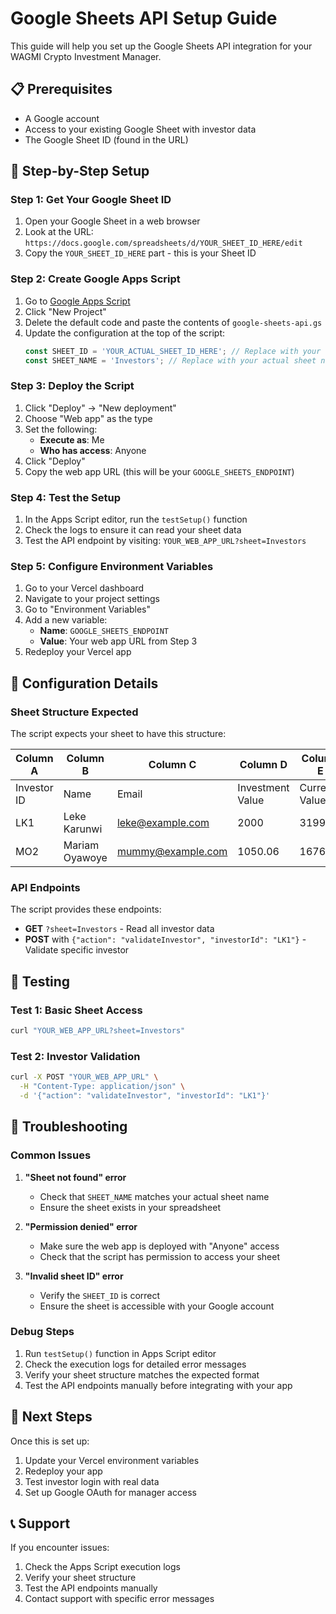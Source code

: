 # Google Sheets API Setup Guide

This guide will help you set up the Google Sheets API integration for your WAGMI Crypto Investment Manager.

## 📋 Prerequisites

- A Google account
- Access to your existing Google Sheet with investor data
- The Google Sheet ID (found in the URL)

## 🚀 Step-by-Step Setup

### Step 1: Get Your Google Sheet ID

1. Open your Google Sheet in a web browser
2. Look at the URL: `https://docs.google.com/spreadsheets/d/YOUR_SHEET_ID_HERE/edit`
3. Copy the `YOUR_SHEET_ID_HERE` part - this is your Sheet ID

### Step 2: Create Google Apps Script

1. Go to [Google Apps Script](https://script.google.com/)
2. Click "New Project"
3. Delete the default code and paste the contents of `google-sheets-api.gs`
4. Update the configuration at the top of the script:
   ```javascript
   const SHEET_ID = 'YOUR_ACTUAL_SHEET_ID_HERE'; // Replace with your sheet ID
   const SHEET_NAME = 'Investors'; // Replace with your actual sheet name
   ```

### Step 3: Deploy the Script

1. Click "Deploy" → "New deployment"
2. Choose "Web app" as the type
3. Set the following:
   - **Execute as**: Me
   - **Who has access**: Anyone
4. Click "Deploy"
5. Copy the web app URL (this will be your `GOOGLE_SHEETS_ENDPOINT`)

### Step 4: Test the Setup

1. In the Apps Script editor, run the `testSetup()` function
2. Check the logs to ensure it can read your sheet data
3. Test the API endpoint by visiting: `YOUR_WEB_APP_URL?sheet=Investors`

### Step 5: Configure Environment Variables

1. Go to your Vercel dashboard
2. Navigate to your project settings
3. Go to "Environment Variables"
4. Add a new variable:
   - **Name**: `GOOGLE_SHEETS_ENDPOINT`
   - **Value**: Your web app URL from Step 3
5. Redeploy your Vercel app

## 🔧 Configuration Details

### Sheet Structure Expected

The script expects your sheet to have this structure:

| Column A | Column B | Column C | Column D | Column E | Column F |
|----------|----------|----------|----------|----------|----------|
| Investor ID | Name | Email | Investment Value | Current Value | Return % |
| LK1 | Leke Karunwi | leke@example.com | 2000 | 3199.60 | 60 |
| MO2 | Mariam Oyawoye | mummy@example.com | 1050.06 | 1676.71 | 60 |

### API Endpoints

The script provides these endpoints:

- **GET** `?sheet=Investors` - Read all investor data
- **POST** with `{"action": "validateInvestor", "investorId": "LK1"}` - Validate specific investor

## 🧪 Testing

### Test 1: Basic Sheet Access
```bash
curl "YOUR_WEB_APP_URL?sheet=Investors"
```

### Test 2: Investor Validation
```bash
curl -X POST "YOUR_WEB_APP_URL" \
  -H "Content-Type: application/json" \
  -d '{"action": "validateInvestor", "investorId": "LK1"}'
```

## 🚨 Troubleshooting

### Common Issues

1. **"Sheet not found" error**
   - Check that `SHEET_NAME` matches your actual sheet name
   - Ensure the sheet exists in your spreadsheet

2. **"Permission denied" error**
   - Make sure the web app is deployed with "Anyone" access
   - Check that the script has permission to access your sheet

3. **"Invalid sheet ID" error**
   - Verify the `SHEET_ID` is correct
   - Ensure the sheet is accessible with your Google account

### Debug Steps

1. Run `testSetup()` function in Apps Script editor
2. Check the execution logs for detailed error messages
3. Verify your sheet structure matches the expected format
4. Test the API endpoints manually before integrating with your app

## 🔄 Next Steps

Once this is set up:

1. Update your Vercel environment variables
2. Redeploy your app
3. Test investor login with real data
4. Set up Google OAuth for manager access

## 📞 Support

If you encounter issues:
1. Check the Apps Script execution logs
2. Verify your sheet structure
3. Test the API endpoints manually
4. Contact support with specific error messages
